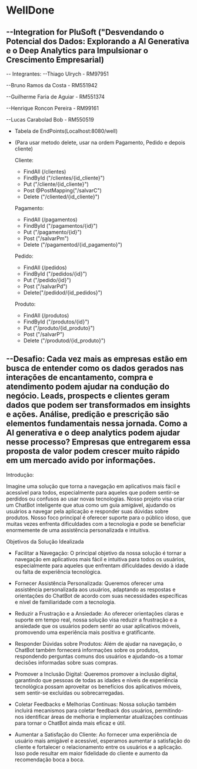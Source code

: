 # WellDone

--Integration for PluSoft ("Desvendando o Potencial dos Dados: Explorando a AI
Generativa e o Deep Analytics para Impulsionar o
Crescimento Empresarial)
--


-- Integrantes:
--Thiago Ulrych - RM97951

--Bruno Ramos da Costa - RM551942

--Guilherme Faria de Aguiar - RM551374

--Henrique Roncon Pereira - RM99161

--Lucas Carabolad Bob - RM550519



- Tabela de EndPoints(Localhost:8080/well)
- 
  (Para usar metodo delete, usar na ordem Pagamento, Pedido e depois cliente)
  
  Cliente:
  - FindAll (/clientes)
  - FindById ("/clientes/{id_cliente}")
  - Put ("/cliente/{id_cliente}")
  - Post @PostMapping("/salvarC")
  - Delete ("/cliented/{id_cliente}")

  Pagamento:
  - FindAll (/pagamentos)
  - FindById ("/pagamentos/{id}")
  - Put ("/pagamento/{id}")
  - Post ("/salvarPm")
  - Delete ("/pagamentod/{id_pagamento}")

  Pedido:
  - FindAll (/pedidos)
  - FindById ("/pedidos/{id}")
  - Put ("/pedido/{id}")
  - Post ("/salvarPd")
  - Delete("/pedidod/{id_pedidos}")

  Produto:
  - FindAll (/produtos)
  - FindById ("/produtos/{id}")
  - Put ("/produto/{id_produto}")
  - Post ("/salvarP")
  - Delete ("/produtod/{id_produto}")

--Desafio:
Cada vez mais as empresas estão em busca de entender como os dados
gerados nas interações de encantamento, compra e atendimento podem
ajudar na condução do negócio. Leads, prospects e clientes geram dados
que podem ser transformados em insights e ações. Análise, predição e
prescrição são elementos fundamentais nessa jornada. Como a AI
generativa e o deep analytics podem ajudar nesse processo? Empresas
que entregarem essa proposta de valor podem crescer muito rápido em
um mercado avido por informações.
--


Introdução:

Imagine uma solução que torna a navegação em aplicativos mais fácil e acessível para todos, especialmente para aqueles que podem sentir-se perdidos ou confusos ao usar novas tecnologias. Nosso projeto visa criar um ChatBot inteligente que atua como um guia amigável, ajudando os usuários a navegar pela aplicação e responder suas dúvidas sobre produtos. Nosso foco principal é oferecer suporte para o público idoso, que muitas vezes enfrenta dificuldades com a tecnologia e pode se beneficiar enormemente de uma assistência personalizada e intuitiva.



Objetivos da Solução Idealizada

- Facilitar a Navegação:
O principal objetivo da nossa solução é tornar a navegação em aplicativos mais fácil e intuitiva para todos os usuários, especialmente para aqueles que enfrentam dificuldades devido à idade ou falta de experiência tecnológica.

- Fornecer Assistência Personalizada:
Queremos oferecer uma assistência personalizada aos usuários, adaptando as respostas e orientações do ChatBot de acordo com suas necessidades específicas e nível de familiaridade com a tecnologia.

- Reduzir a Frustração e a Ansiedade: 
Ao oferecer orientações claras e suporte em tempo real, nossa solução visa reduzir a frustração e a ansiedade que os usuários podem sentir ao usar aplicativos móveis, promovendo uma experiência mais positiva e gratificante.

- Responder Dúvidas sobre Produtos: 
Além de ajudar na navegação, o ChatBot também fornecerá informações sobre os produtos, respondendo perguntas comuns dos usuários e ajudando-os a tomar decisões informadas sobre suas compras.

- Promover a Inclusão Digital:
Queremos promover a inclusão digital, garantindo que pessoas de todas as idades e níveis de experiência tecnológica possam aproveitar os benefícios dos aplicativos móveis, sem sentir-se excluídas ou sobrecarregadas.

- Coletar Feedbacks e Melhorias Contínuas: 
Nossa solução também incluirá mecanismos para coletar feedback dos usuários, permitindo-nos identificar áreas de melhoria e implementar atualizações contínuas para tornar o ChatBot ainda mais eficaz e útil.

- Aumentar a Satisfação do Cliente: 
Ao fornecer uma experiência de usuário mais amigável e acessível, esperamos aumentar a satisfação do cliente e fortalecer o relacionamento entre os usuários e a aplicação. Isso pode resultar em maior fidelidade do cliente e aumento da recomendação boca a boca.







